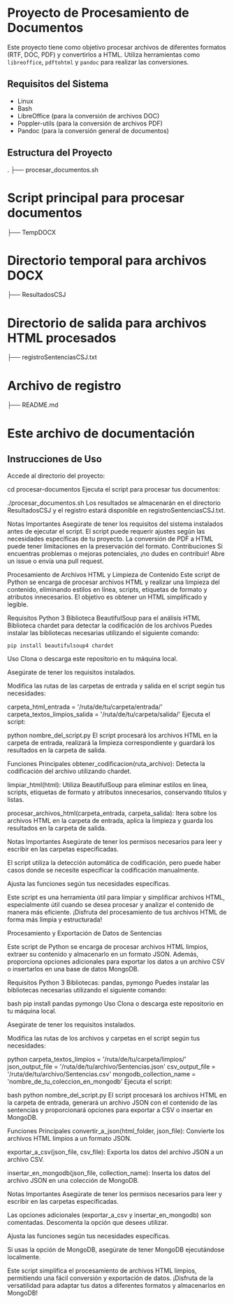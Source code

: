 # Proyecto de Procesamiento de Documentos

Este proyecto tiene como objetivo procesar archivos de diferentes formatos (RTF, DOC, PDF) y convertirlos a HTML. Utiliza herramientas como `libreoffice`, `pdftohtml` y `pandoc` para realizar las conversiones.

## Requisitos del Sistema

- Linux
- Bash
- LibreOffice (para la conversión de archivos DOC)
- Poppler-utils (para la conversión de archivos PDF)
- Pandoc (para la conversión general de documentos)

## Estructura del Proyecto

.
├── procesar_documentos.sh 
# Script principal para procesar documentos
├── TempDOCX 
# Directorio temporal para archivos DOCX
├── ResultadosCSJ 
# Directorio de salida para archivos HTML procesados
├── registroSentenciasCSJ.txt 
# Archivo de registro
├── README.md 
# Este archivo de documentación


## Instrucciones de Uso
Accede al directorio del proyecto:

cd procesar-documentos
Ejecuta el script para procesar tus documentos:

./procesar_documentos.sh
Los resultados se almacenarán en el directorio ResultadosCSJ y el registro estará disponible en registroSentenciasCSJ.txt.

Notas Importantes
Asegúrate de tener los requisitos del sistema instalados antes de ejecutar el script.
El script puede requerir ajustes según las necesidades específicas de tu proyecto.
La conversión de PDF a HTML puede tener limitaciones en la preservación del formato.
Contribuciones
Si encuentras problemas o mejoras potenciales, ¡no dudes en contribuir! Abre un issue o envía una pull request.


Procesamiento de Archivos HTML y Limpieza de Contenido
Este script de Python se encarga de procesar archivos HTML y realizar una limpieza del contenido, eliminando estilos en línea, scripts, etiquetas de formato y atributos innecesarios. El objetivo es obtener un HTML simplificado y legible.

Requisitos
Python 3
Biblioteca BeautifulSoup para el análisis HTML
Biblioteca chardet para detectar la codificación de los archivos
Puedes instalar las bibliotecas necesarias utilizando el siguiente comando:

      

    pip install beautifulsoup4 chardet
        
Uso
Clona o descarga este repositorio en tu máquina local.

Asegúrate de tener los requisitos instalados.

Modifica las rutas de las carpetas de entrada y salida en el script según tus necesidades:


 carpeta_html_entrada = '/ruta/de/tu/carpeta/entrada/'
carpeta_textos_limpios_salida = '/ruta/de/tu/carpeta/salida/'
Ejecuta el script:

python nombre_del_script.py
El script procesará los archivos HTML en la carpeta de entrada, realizará la limpieza correspondiente y guardará los resultados en la carpeta de salida.

Funciones Principales
obtener_codificacion(ruta_archivo): Detecta la codificación del archivo utilizando chardet.

limpiar_html(html): Utiliza BeautifulSoup para eliminar estilos en línea, scripts, etiquetas de formato y atributos innecesarios, conservando títulos y listas.

procesar_archivos_html(carpeta_entrada, carpeta_salida): Itera sobre los archivos HTML en la carpeta de entrada, aplica la limpieza y guarda los resultados en la carpeta de salida.

Notas Importantes
Asegúrate de tener los permisos necesarios para leer y escribir en las carpetas especificadas.

El script utiliza la detección automática de codificación, pero puede haber casos donde se necesite especificar la codificación manualmente.

Ajusta las funciones según tus necesidades específicas.

Este script es una herramienta útil para limpiar y simplificar archivos HTML, especialmente útil cuando se desea procesar y analizar el contenido de manera más eficiente. ¡Disfruta del procesamiento de tus archivos HTML de forma más limpia y estructurada!



Procesamiento y Exportación de Datos de Sentencias

Este script de Python se encarga de procesar archivos HTML limpios, extraer su contenido y almacenarlo en un formato JSON. Además, proporciona opciones adicionales para exportar los datos a un archivo CSV o insertarlos en una base de datos MongoDB.

Requisitos
Python 3
Bibliotecas: pandas, pymongo
Puedes instalar las bibliotecas necesarias utilizando el siguiente comando:

bash
pip install pandas pymongo
Uso
Clona o descarga este repositorio en tu máquina local.

Asegúrate de tener los requisitos instalados.

Modifica las rutas de los archivos y carpetas en el script según tus necesidades:

python
carpeta_textos_limpios = '/ruta/de/tu/carpeta/limpios/'
json_output_file = '/ruta/de/tu/archivo/Sentencias.json'
csv_output_file = '/ruta/de/tu/archivo/Sentencias.csv'
mongodb_collection_name = 'nombre_de_tu_coleccion_en_mongodb'
Ejecuta el script:

bash
python nombre_del_script.py
El script procesará los archivos HTML en la carpeta de entrada, generará un archivo JSON con el contenido de las sentencias y proporcionará opciones para exportar a CSV o insertar en MongoDB.

Funciones Principales
convertir_a_json(html_folder, json_file): Convierte los archivos HTML limpios a un formato JSON.

exportar_a_csv(json_file, csv_file): Exporta los datos del archivo JSON a un archivo CSV.

insertar_en_mongodb(json_file, collection_name): Inserta los datos del archivo JSON en una colección de MongoDB.

Notas Importantes
Asegúrate de tener los permisos necesarios para leer y escribir en las carpetas especificadas.

Las opciones adicionales (exportar_a_csv y insertar_en_mongodb) son comentadas. Descomenta la opción que desees utilizar.

Ajusta las funciones según tus necesidades específicas.

Si usas la opción de MongoDB, asegúrate de tener MongoDB ejecutándose localmente.

Este script simplifica el procesamiento de archivos HTML limpios, permitiendo una fácil conversión y exportación de datos. ¡Disfruta de la versatilidad para adaptar tus datos a diferentes formatos y almacenarlos en MongoDB!

